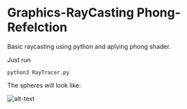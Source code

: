 # Graphics-RayCasting Phong-Refelction
Basic raycasting using python and aplying phong shader.

Just run 

```shell
python3 RayTracer.py
```

The spheres will look like:

![alt-text](https://github.com/RobertoFigueroa/Graphics-RayCasting/tree/Graphics-Raycasting/Phong-Reflection/output.bmp?-raw=true)